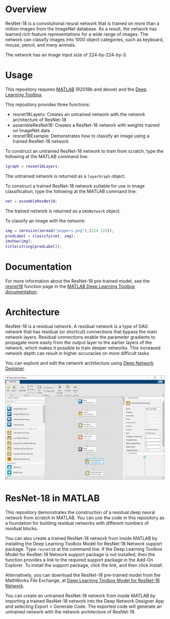 # Overview

ResNet-18 is a convolutional neural network that is trained on more than a million images from the ImageNet database. As a result, the network has learned rich feature representations for a wide range of images. The network can classify images into 1000 object categories, such as keyboard, mouse, pencil, and many animals.

The network has an image input size of 224-by-224-by-3. 

# Usage

This repository requires [MATLAB](https://www.mathworks.com/products/matlab.html) (R2018b and above) and the [Deep Learning Toolbox](https://www.mathworks.com/products/deep-learning.html).

This repository provides three functions:
- resnet18Layers: Creates an untrained network with the network architecture of ResNet-18
- assembleResNet18: Creates a ResNet-18 network with weights trained on ImageNet data
- resnet18Example: Demonstrates how to classify an image using a trained ResNet-18 network

To construct an untrained ResNet-18 network to train from scratch, type the following at the MATLAB command line:
```matlab
lgraph = resnet18Layers;
```
The untrained network is returned as a `layerGraph` object.

To construct a trained ResNet-18 network suitable for use in image classification, type the following at the MATLAB command line: 
```matlab
net = assembleResNet18;
```
The trained network is returned as a `DAGNetwork` object.

To classify an image with the network:
```matlab
img = imresize(imread("peppers.png"),[224 224]);
predLabel = classify(net, img);
imshow(img);
title(string(predLabel));
```

# Documentation

For more information about the ResNet-18 pre-trained model, see the [resnet18](https://www.mathworks.com/help/deeplearning/ref/resnet18.html) function page in the [MATLAB Deep Learning Toolbox documentation](https://www.mathworks.com/help/deeplearning/index.html).

# Architecture

ResNet-18 is a residual network. A residual network is a type of DAG network that has residual (or shortcut) connections that bypass the main network layers. Residual connections enable the parameter gradients to propagate more easily from the output layer to the earlier layers of the network, which makes it possible to train deeper networks. This increased network depth can result in higher accuracies on more difficult tasks.

You can explore and edit the network architecture using [Deep Network Designer](https://www.mathworks.com/help/deeplearning/ug/build-networks-with-deep-network-designer.html).

![ResNet-18 in Deep Network Designer](images/resnet18_deepNetworkDesigner.PNG "ResNet-18 in Deep Network Designer")

# ResNet-18 in MATLAB

This repository demonstrates the construction of a residual deep neural network from scratch in MATLAB. You can use the code in this repository as a foundation for building residual networks with different numbers of residual blocks.

You can also create a trained ResNet-18 network from inside MATLAB by installing the Deep Learning Toolbox Model for ResNet-18 Network support package. Type `resnet18` at the command line. If the Deep Learning Toolbox Model for ResNet-18 Network support package is not installed, then the function provides a link to the required support package in the Add-On Explorer. To install the support package, click the link, and then click Install.

Alternatively, you can download the ResNet-18 pre-trained model from the MathWorks File Exchange, at [Deep Learning Toolbox Model for ResNet-18 Network](https://www.mathworks.com/matlabcentral/fileexchange/68261-deep-learning-toolbox-model-for-resnet-18-network). 

You can create an untrained ResNet-18 network from inside MATLAB by importing a trained ResNet-18 network into the Deep Network Designer App and selecting Export > Generate Code. The exported code will generate an untrained network with the network architecture of ResNet-18.
